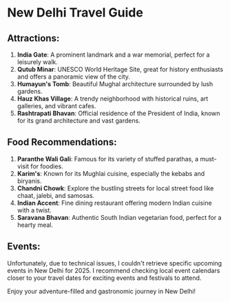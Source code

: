 # New Delhi Travel Guide

## Attractions:
1. **India Gate**: A prominent landmark and a war memorial, perfect for a leisurely walk.
2. **Qutub Minar**: UNESCO World Heritage Site, great for history enthusiasts and offers a panoramic view of the city.
3. **Humayun's Tomb**: Beautiful Mughal architecture surrounded by lush gardens.
4. **Hauz Khas Village**: A trendy neighborhood with historical ruins, art galleries, and vibrant cafes.
5. **Rashtrapati Bhavan**: Official residence of the President of India, known for its grand architecture and vast gardens.

## Food Recommendations:
1. **Paranthe Wali Gali**: Famous for its variety of stuffed parathas, a must-visit for foodies.
2. **Karim's**: Known for its Mughlai cuisine, especially the kebabs and biryanis.
3. **Chandni Chowk**: Explore the bustling streets for local street food like chaat, jalebi, and samosas.
4. **Indian Accent**: Fine dining restaurant offering modern Indian cuisine with a twist.
5. **Saravana Bhavan**: Authentic South Indian vegetarian food, perfect for a hearty meal.

## Events:
Unfortunately, due to technical issues, I couldn't retrieve specific upcoming events in New Delhi for 2025. I recommend checking local event calendars closer to your travel dates for exciting events and festivals to attend.

Enjoy your adventure-filled and gastronomic journey in New Delhi!